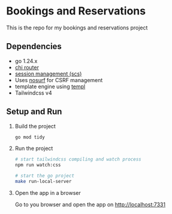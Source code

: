 # Bookings and Reservations

This is the repo for my bookings and reservations project

## Dependencies

- go 1.24.x
- [chi router](https://github.com/go-chi/chi)
- [session management (scs)](https://github.com/alexedwards/scs)
- Uses [nosurf](https://github.com/justinas/nosurf) for CSRF management
- template engine using [templ](https://github.com/a-h/templ)
- Tailwindcss v4

## Setup and Run

1. Build the project

   ```bash
   go mod tidy
   ```

2. Run the project

   ```bash
   # start tailwindcss compiling and watch process
   npm run watch:css

   # start the go project
   make run-local-server
   ```

3. Open the app in a browser

   Go to you browser and open the app on <http://localhost:7331>
